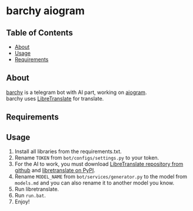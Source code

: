 # barchy aiogram

## Table of Contents

* [About](#about)
* [Usage](#usage)
* [Requirements](#requirements)

## About

[barchy](https://t.me/barchy_bot) is a telegram bot with AI part, working on [aiogram](https://github.com/aiogram/aiogram/). <br/>
barchy uses [LibreTranslate](https://libretranslate.com/) for translate.

## Requirements

## Usage

1. Install all libraries from the requirements.txt.
2. Rename `TOKEN` from `bot/configs/settings.py` to your token.
3. For the AI to work, you must download [LibreTranslate repository from github](https://github.com/LibreTranslate/LibreTranslate/) and [libretranslate on PyPI](https://pypi.org/project/libretranslate/).
4. Rename `MODEL_NAME` from `bot/services/generator.py` to the model from `models.md` and you can also rename it to another model you know.
5. Run libretranslate.
6. Run `run.bat`.
7. Enjoy!
